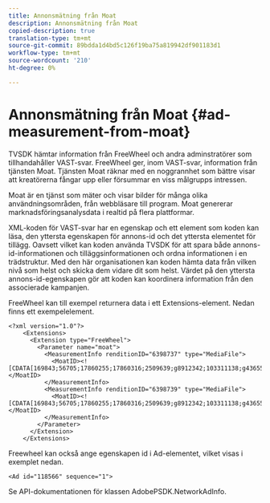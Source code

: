 ```yaml
---
title: Annonsmätning från Moat
description: Annonsmätning från Moat
copied-description: true
translation-type: tm+mt
source-git-commit: 89bdda1d4bd5c126f19ba75a819942df901183d1
workflow-type: tm+mt
source-wordcount: '210'
ht-degree: 0%

---
```



# Annonsmätning från Moat {#ad-measurement-from-moat}

TVSDK hämtar information från FreeWheel och andra adminstratörer som tillhandahåller VAST-svar. FreeWheel ger, inom VAST-svar, information från tjänsten Moat. Tjänsten Moat räknar med en noggrannhet som bättre visar att kreatörerna fångar upp eller försummar en viss målgrupps intressen.

Moat är en tjänst som mäter och visar bilder för många olika användningsområden, från webbläsare till program. Moat genererar marknadsföringsanalysdata i realtid på flera plattformar.

XML-koden för VAST-svar har en egenskap och ett element som koden kan läsa, den yttersta egenskapen för annons-id och det yttersta elementet för tillägg. Oavsett vilket kan koden använda TVSDK för att spara både annons-id-informationen och tilläggsinformationen och ordna informationen i en trädstruktur. Med den här organisationen kan koden hämta data från vilken nivå som helst och skicka dem vidare dit som helst. Värdet på den yttersta annons-id-egenskapen gör att koden kan koordinera information från den associerade kampanjen.

FreeWheel kan till exempel returnera data i ett Extensions-element. Nedan finns ett exempelelement.

```
<?xml version="1.0"?> 
    <Extensions> 
      <Extension type="FreeWheel"> 
        <Parameter name="moat"> 
          <MeasurementInfo renditionID="6398737" type="MediaFile"> 
            <MoatID><![CDATA[169843;56705;17860255;17860316;2509639;g8912342;103311138;g436558;530633]]></MoatID> 
          </MeasurementInfo> 
          <MeasurementInfo renditionID="6398739" type="MediaFile"> 
            <MoatID><![CDATA[169843;56705;17860255;17860316;2509639;g8912342;103311138;g436558;530633]]></MoatID> 
          </MeasurementInfo> 
        </Parameter> 
      </Extension> 
    </Extensions> 
```

Freewheel kan också ange egenskapen id i Ad-elementet, vilket visas i exemplet nedan.

```
<Ad id="118566" sequence="1">
```

Se API-dokumentationen för klassen AdobePSDK.NetworkAdInfo.
